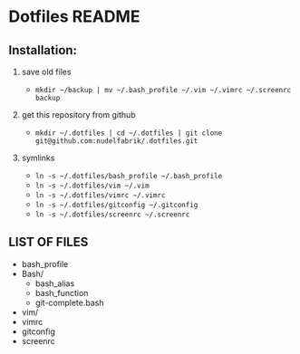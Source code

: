 Dotfiles README
===============

## Installation:

1. save old files
   * `mkdir ~/backup | mv ~/.bash_profile ~/.vim ~/.vimrc ~/.screenrc backup`
2. get this repository from github 
    * `mkdir ~/.dotfiles | cd ~/.dotfiles | git clone git@github.com:nudelfabrik/.dotfiles.git`

3. symlinks
    * `ln -s ~/.dotfiles/bash_profile ~/.bash_profile`
    * `ln -s ~/.dotfiles/vim ~/.vim`
    * `ln -s ~/.dotfiles/vimrc ~/.vimrc`
    * `ln -s ~/.dotfiles/gitconfig ~/.gitconfig`
    * `ln -s ~/.dotfiles/screenrc ~/.screenrc`

## LIST OF FILES
* bash_profile
* Bash/
    * bash_alias
    * bash_function
    * git-complete.bash
* vim/
* vimrc
* gitconfig
* screenrc
